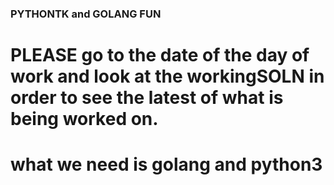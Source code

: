 ### PYTHONTK and GOLANG FUN

# PLEASE go to the date of the day of work and look at the workingSOLN in order to see the latest of what is being worked on.


# what we need is golang and python3
